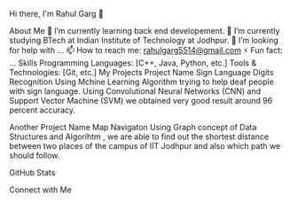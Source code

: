 Hi there, I'm Rahul Garg 👋

About Me
🌱 I’m currently learning back end developement.
💼 I’m currently studying BTech at Indian Institute of Technology at Jodhpur.
🤔 I’m looking for help with ...
📫 How to reach me: rahulgarg5514@gmail.com
⚡ Fun fact: ...
Skills
Programming Languages: [C++, Java, Python, etc.]
Tools & Technologies: [Git, etc.]
My Projects
Project Name
Sign Language Digits Recognition
Using Mchine Learning Algorithm trying to help deaf people with sign language. Using Convolutional Neural Networks (CNN) and Support Vector Machine (SVM) we obtained very good result around 96 percent accuracy.

Another Project Name
Map Navigaton 
Using Graph concept of Data Structures and Algorihtm , we are able to find out the shortest distance between two places of the campus of IIT Jodhpur and also which path we should follow.

GitHub Stats


Connect with Me
